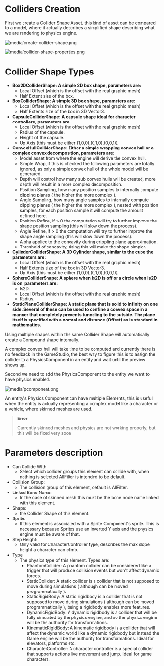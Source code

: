 # Colliders Creation

First we create a Collider Shape Asset, this kind of asset can be compared to a model, where it actually describes a simplified shape describing what we are rendering to physics engine.

![media/create-collider-shape.png](media/create-collider-shape.png) 

![media/collider-shape-properties.png](media/collider-shape-properties.png) 

# Collider Shape Types

- **Box2DColliderShape: A simple 2D box shape, parameters are:** 
  - Local Offset (which is the offset with the real graphic mesh).
  - Half Extent size of the box.
- **BoxColliderShape: A simple 3D box shape, parameters are:** 
  - Local Offset (which is the offset with the real graphic mesh).
  - Half Extents size of the box in 3D Vector3.
- **CapsuleColliderShape: A capsule shape ideal for character controllers, parameters are:**
  - Local Offset (which is the offset with the real graphic mesh).
  - Radius of the capsule.
  - Height of the capsule.
  - Up Axis (this must be either (1,0,0),(0,1,0),(0,0,1)). 
- **ConvexHullColliderShape: Either a simple wrapping convex hull or a complex convex decomposition, parameters are:**
  - Model asset from where the engine will derive the convex hull.
  - Simple Wrap, if this is checked the following parameters are totally ignored, as only a simple convex hull of the whole model will be generated.
  - Depth will control how many sub convex hulls will be created, more depth will result in a more complex decomposition.
  - Position Sampling, how many position samples to internally compute clipping planes ( the higher the more complex ).
  - Angle Sampling, how many angle samples to internally compute clipping planes ( the higher the more complex ), nested with position samples, for each position sample it will compute the amount defined here.
  - Position Refine, if > 0 the computation will try to further improve the shape position sampling (this will slow down the process).
  - Angle Refine, if > 0 the computation will try to further improve the shape angle sampling (this will slow down the process).
  - Alpha applied to the concavity during crippling plane approximation.
  - Threshold of concavity, rising this will make the shape simpler.
- **CylinderColliderShape: A 3D Cylinder shape, similar to the cube the parameters are:** 
  - Local Offset (which is the offset with the real graphic mesh).
  - Half Extents size of the box in 3D Vector3.
  - Up Axis (this must be either (1,0,0),(0,1,0),(0,0,1)).
- **SphereColliderShape: A sphere when Is2D is off or a circle when Is2D is on, parameters are:** 
  - Is2D.
  - Local Offset (which is the offset with the real graphic mesh).
  - Radius.
- **StaticPlaneColliderShape: A static plane that is solid to infinity on one side. Several of these can be used to confine a convex space in a manner that completely prevents tunneling to the outside. The plane itself is specified with a normal and distance (Offset) as is standard in mathematics.**

Using multiple shapes within the same Collider Shape will automatically create a Compound shape internally. 

A complex convex hull will take time to be computed and currently there is no feedback in the GameStudio, the best way to figure this is to assign the collider to a PhysicsComponent in an entity and wait until the preview shows up.

Second we need to add the PhysicsComponent to the entity we want to have physics enabled.

![media/pcomponent.png](media/pcomponent.png) 

 An entity's Physics Component can have multiple Elements, this is useful when the entity is actually representing a complex model like a character or a vehicle, where skinned meshes are used.

> **Error**
> 
> Currently skinned meshes and physics are not working properly, but this will be fixed very soon    

 

# Parameters description

- Can Collide WIth: 
  - Select which collider groups this element can collide with, when nothing is selected AllFilter is intended to be default.
- Collision Group: 
  - The collision group of this element, default is AllFilter.
- Linked Bone Name: 
  - In the case of skinned mesh this must be the bone node name linked with this element.
- Shape: 
  - the Collider Shape of this element.
- Sprite: 
  - If this element is associated with a Sprite Component's sprite. This is necessary because Sprites use an inverted Y axis and the physics engine must be aware of that.
- Step Height: 
  - Only valid for CharacterController type, describes the max slope height a character can climb.
- Type: 
  - The physics type of this element. Types are:
    - PhantomCollider: A phantom collider can be considered like a trigger that will produce collision events but won't affect dynamic forces.
    - StaticCollider: A static collider is a collider that is not supposed to move during simulations ( although can be moved programmatically ).
    - StaticRigidBody: A static rigidbody is a collider that is not supposed to move during simulations ( although can be moved programmatically ), being a rigidbody enables more features.
    - DynamicRigidBody: A dynamic rigidbody is a collider that will be fully simulated by the physics engine, and so the physics engine will be the authority for transformations.
    - KinematicRigidBody: A kinematic rigidbody is a collider that will affect the dynamic world like a dynamic rigidbody but instead the Game engine will be the authority for transformations. Ideal for elevators, platforms etc.
    - CharacterController: A character controller is a special collider that supports actions live movement and jump. Ideal for game characters.

 

 

